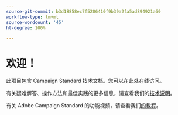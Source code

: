 ```yaml
---
source-git-commit: b3d18858ec7f5206410f9b39a2fa5ad894921a60
workflow-type: tm+mt
source-wordcount: '45'
ht-degree: 100%

---
```

# 欢迎！

此项目包含 Campaign Standard 技术文档。您可以在[此处](https://experienceleague.adobe.com/docs/campaign-standard/using/campaign-standard-home.html?lang=zh-Hans)在线访问。

有关疑难解答、操作方法和最佳实践的更多信息，请查看我们的[技术说明](https://helpx.adobe.com/cn/campaign/kb/acs-article-list.html)。

有关 Adobe Campaign Standard 的功能视频，请查看我们[的教程](https://experienceleague.adobe.com/docs/campaign-learn/campaign-standard-tutorials/overview.html?lang=zh-Hans)。
